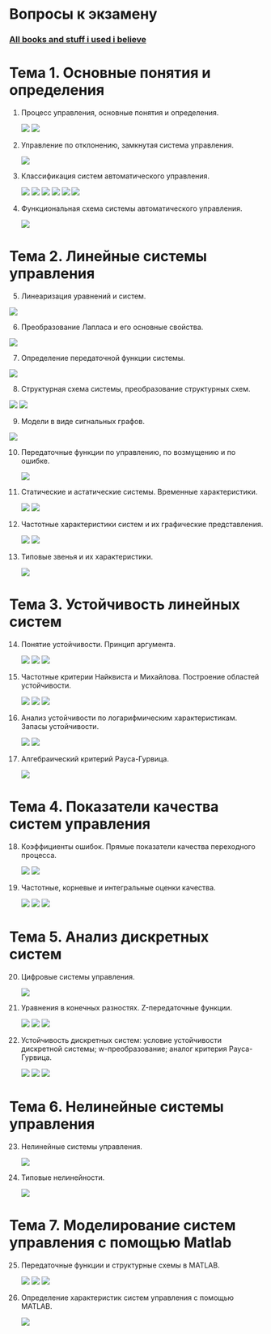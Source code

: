 # Вопросы к экзамену



### [All books and stuff i used i believe](https://drive.google.com/drive/folders/1Iu9SkWP7momHWXes4O3O1RCm_70vUUCJ?usp=sharing)



# **Тема 1. Основные понятия и определения**

1. Процесс управления, основные понятия и определения.

   ![](img/1_1_0.png)
   ![](img/1_1_1.png)
   
2. Управление по отклонению, замкнутая система управления.

   ![](img/1_2.png)
   
3. Классификация систем автоматического управления.
   
   ![](img/1_3_1Stabilising.png)
   ![](img/1_3_2Program_Control.png)
   ![](img/1_3_3Tracking.png)
   ![](img/1_3_4Extremum.png)
   ![](img/1_3_5Optimal.png)
   ![](img/1_3_6Adaptive.png)
   
4. Функциональная схема системы автоматического управления.

   ![](img/1_4.png)

# **Тема 2. Линейные системы управления**

5.	Линеаризация уравнений и систем.

   ![](img/2_1.png)
   
6.	Преобразование Лапласа и его основные свойства.

   ![](img/2_2.png)
   
7.	Определение передаточной функции системы.

   ![](img/2_3.png)
   
8.	Структурная схема системы, преобразование структурных схем.

   ![](img/2_4_1.png)
   ![](img/2_4_2.png)
   
9.	Модели в виде сигнальных графов.

   ![](img/2_5.png)
   
10.	Передаточные функции по управлению, по возмущению и по ошибке.

    ![](img/2_6.png)
	
11.	Статические и астатические системы. Временные характеристики.

    ![](img/2_7_1.png)
    ![](img/2_7_2.png)
	
12.	Частотные характеристики систем и их графические представления.

    ![](img/2_8_1.png)
    ![](img/2_8_2.png)
	
13.	Типовые звенья и их характеристики.

    ![](img/2_9_1.png)

# **Тема 3. Устойчивость линейных систем**

14.	Понятие устойчивости. Принцип аргумента.

    ![](img/3_1_0.png)
    ![](img/3_1_1.png)
    ![](img/3_1_2.png)
	
15.	Частотные критерии Найквиста и Михайлова. Построение областей устойчивости.

    ![](img/3_2_1.png)
    ![](img/3_2_2.png)
    ![](img/3_2_3.png)
	
16.	Анализ устойчивости по логарифмическим характеристикам. Запасы устойчивости.

    ![](img/3_3_1.png)
    ![](img/3_3_2.png)
	
17.	Алгебраический критерий Рауса-Гурвица.

    ![](img/3_4.png)

# **Тема 4. Показатели качества систем управления**

18.	Коэффициенты ошибок. Прямые показатели качества переходного процесса.

    ![](img/4_1_1.png)
    ![](img/4_1_2.png)
	
19.	Частотные, корневые и интегральные оценки качества.

    ![](img/4_2_1.png)
    ![](img/4_2_2.png)
    ![](img/4_2_3.png)

# **Тема 5. Анализ дискретных систем**

20.	Цифровые системы управления.

    ![](img/5_1.png)
	
21.	Уравнения в конечных разностях. Z-передаточные функции.

    ![](img/5_2_1.png)
    ![](img/5_2_2.png)
    ![](img/5_2_3.png)
	
22.	Устойчивость дискретных систем: условие устойчивости дискретной системы; w-преобразование; аналог критерия Рауса-Гурвица.

    ![](img/5_3_1.png)
    ![](img/5_3_2.png)
    ![](img/5_3_3.png)

# **Тема 6. Нелинейные системы управления**

23.	Нелинейные системы управления. 

    ![](img/6_1.png)
	
24.	Типовые нелинейности.

    ![](img/6_2.png)

# **Тема 7. Моделирование систем управления с помощью Matlab**

25.	Передаточные функции и структурные схемы в MATLAB.

    ![](img/7_1_1.png)
    ![](img/7_1_2.png)
    ![](img/7_1_3.png)
	
26.	Определение характеристик систем управления с помощью MATLAB.

    ![](img/7_2.png)